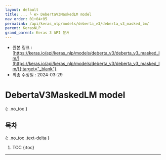 ```yaml
---
layout: default
title: ... └ e> DebertaV3MaskedLM model
nav_order: 01+04+05
permalink: /api/keras_nlp/models/deberta_v3/deberta_v3_masked_lm/
parent: KerasNLP
grand_parent: Keras 3 API 문서
---
```


* 원본 링크 : [https://keras.io/api/keras_nlp/models/deberta_v3/deberta_v3_masked_lm/](https://keras.io/api/keras_nlp/models/deberta_v3/deberta_v3_masked_lm/){:target="_blank"}
* 최종 수정일 : 2024-03-29

# DebertaV3MaskedLM model
{: .no_toc }

## 목차
{: .no_toc .text-delta }

1. TOC
{:toc}

---
